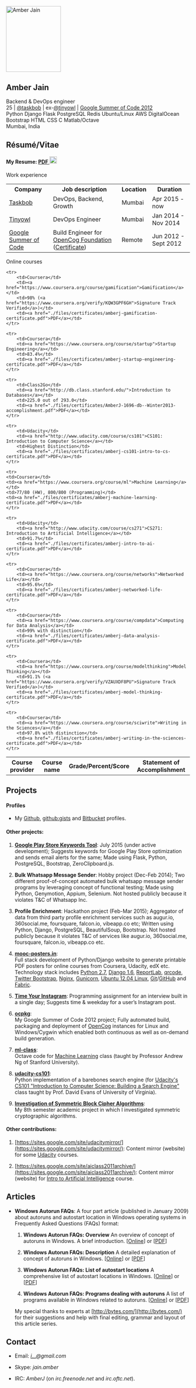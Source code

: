 ## <a name="about"></a>

<div class="row">
    <div class="col-md-6 col-md-offset-3">
        <div class="panel panel-info">
            <div class="panel-body">
                <div class="media">
                    <div class="media-left">
                        <a href="#"><img class="media-object" src="/images/amber-jain.jpg" alt="Amber Jain" width="150" height="180"></a>
                    </div>
                    <div class="media-body">
                        <h2 class="media-heading">Amber Jain</h2>
                        <div class="row">
                            <div class="col-md-1">
                                <span class="glyphicon glyphicon-pushpin" aria-hidden="true"></span>
                            </div>
                            <div class="col-md-11">
                                Backend &amp; DevOps engineer
                            </div>
                        </div>
                        <div class="row">
                            <div class="col-md-1">
                                <span class="glyphicon glyphicon-briefcase" aria-hidden="true"></span>
                            </div>
                            <div class="col-md-11">
                                25 | <a href="http://in.taskbob.com/">@taskbob</a> | ex-<a href="http://tinyowl.com/">@tinyowl</a> | <a href="https://www.google-melange.com/gsoc/homepage/google/gsoc2012">Google Summer of Code 2012</a><br />
                            </div>
                        </div>
                        <div class="row">
                            <div class="col-md-1">
                                <span class="glyphicon glyphicon-tags" aria-hidden="true"></span>
                            </div>
                            <div class="col-md-11">
                                <span class="label label-default">Python</span>
                                <span class="label label-default">Django</span>
                                <span class="label label-default">Flask</span>
                                <span class="label label-default">PostgreSQL</span>
                                <span class="label label-default">Redis</span>
                                <span class="label label-default">Ubuntu/Linux</span>
                                <span class="label label-default">AWS</span>
                                <span class="label label-default">DigitalOcean</span>
                                <span class="label label-default">Bootstrap</span>
                                <span class="label label-default">HTML</span>
                                <span class="label label-default">CSS</span>
                                <span class="label label-default">C</span>
                                <span class="label label-default">Matlab/Octave</span>
                            </div>
                        </div>
                        <div class="row">
                            <div class="col-md-1">
                                <span class="glyphicon glyphicon-map-marker" aria-hidden="true"></span>
                            </div>
                            <div class="col-md-11">
                                Mumbai, India
                            </div>
                        </div>
                    </div>
                </div>
            </div>
        </div>
    </div>
</div>

## <a name="resume"></a>Résumé/Vitae

<div class="well well-sm"><h4>My Resume: <a href="https://github.com/amberj/amberj-resume/raw/master/amberj-resume.pdf">PDF <img src="/images/pdf-icon.png" alt="pdf" width="20" height="20"></a></h4></div>

<div class="panel panel-default">
  <div class="panel-heading">Work experience</div>
    <table class="table">
      <tr>
        <th>Company</th>
        <th>Job description</th>
        <th>Location</th>
        <th>Duration</th>
      </tr>
      <tr>
        <td><a href="http://www.taskbob.com/">Taskbob</a></td>
        <td>DevOps, Backend, Growth</td>
        <td>Mumbai</td>
        <td>Apr 2015 - now</td>
      </tr>
      <tr>
        <td><a href="http://www.tinyowl.com/">Tinyowl</a></td>
        <td>DevOps Engineer</td>
        <td>Mumbai</td>
        <td>Jan 2014 - Nov 2014</td>
      </tr>
      <tr>
        <td><a href="https://www.google-melange.com/gsoc/homepage/google/gsoc2012">Google Summer of Code</a></td>
        <td>Build Engineer for <a href="http://opencog.org/">OpenCog Foundation</a> (<a href="./files/certificates/amberj-google-summer-of-code-certificate.jpg">Certificate</a>)</td>
        <td>Remote</td>
        <td>Jun 2012 - Sept 2012</td>
      </tr>
    </table>
</div>

<div class="panel panel-default">
  <div class="panel-heading">Online courses</div>
<table class="table">
    <tr>
        <th>Course provider</th>
        <th>Course name</th>
        <th>Grade/Percent/Score</th>
        <th>Statement of Accomplishment</th>
    </tr>

    <tr>
        <td>Coursera</td>
        <td><a href="https://www.coursera.org/course/gamification">Gamification</a></td>
        <td>98% (<a href="https://www.coursera.org/verify/KQW3GPF6GH">Signature Track Verified</a>)</td>
        <td><a href="./files/certificates/amberj-gamification-certificate.pdf">PDF</a></td>
    </tr>

    <tr>
        <td>Coursera</td>
        <td><a href="https://www.coursera.org/course/startup">Startup Engineering</a></td>
        <td>83.4%</td>
        <td><a href="./files/certificates/amberj-startup-engineering-certificate.pdf">PDF</a></td>
    </tr>

    <tr>
        <td>Class2Go</td>
        <td><a href="http://db.class.stanford.edu/">Introduction to Databases</a></td>
        <td>225.0 out of 293.0</td>
        <td><a href="./files/certificates/AmberJ-1696-db--Winter2013-accomplishment.pdf">PDF</a></td>
    </tr>

    <tr>
        <td>Udacity</td>
        <td><a href="http://www.udacity.com/course/cs101">CS101: Introduction to Computer Science</a></td>
        <td>Highest Distinction</td>
        <td><a href="./files/certificates/amberj-cs101-intro-to-cs-certificate.pdf">PDF</a></td>
    </tr>

    <tr>
    <td>Coursera</td>
    <td><a href="https://www.coursera.org/course/ml">Machine Learning</a></td>
    <td>77/80 (HW), 800/800 (Programming)</td>
    <td><a href="./files/certificates/amberj-machine-learning-certificate.pdf">PDF</a></td>
    </tr>

    <tr>
        <td>Udacity</td>
        <td><a href="http://www.udacity.com/course/cs271">CS271: Introduction to Artificial Intelligence</a></td>
        <td>91.7%</td>
        <td><a href="./files/certificates/amberj-intro-to-ai-certificate.pdf">PDF</a></td>
    </tr>

    <tr>
        <td>Coursera</td>
        <td><a href="https://www.coursera.org/course/networks">Networked Life</a></td>
        <td>95.6%</td>
        <td><a href="./files/certificates/amberj-networked-life-certificate.pdf">PDF</a></td>
    </tr>

    <tr>
        <td>Coursera</td>
        <td><a href="https://www.coursera.org/course/compdata">Computing for Data Analysis</a></td>
        <td>99% with distinction</td>
        <td><a href="./files/certificates/amberj-data-analysis-certificate.pdf">PDF</a></td>
    </tr>

    <tr>
        <td>Coursera</td>
        <td><a href="https://www.coursera.org/course/modelthinking">Model Thinking</a></td>
        <td>91.1% (<a href="https://www.coursera.org/verify/VZAUXDF8PU">Signature Track Verified</a>)</td>
        <td><a href="./files/certificates/amberj-model-thinking-certificate.pdf">PDF</a></td>
    </tr>

    <tr>
        <td>Coursera</td>
        <td><a href="https://www.coursera.org/course/sciwrite">Writing in the Sciences</a></td>
        <td>97.8% with distinction</td>
        <td><a href="./files/certificates/amberj-writing-in-the-sciences-certificate.pdf">PDF</a></td>
    </tr>
</table>
</div>

## <a name="projects"></a>Projects

#### Profiles

* My [Github](https://github.com/amberj), [github:gists](https://gist.github.com/amberj) and [Bitbucket](https://bitbucket.org/amberj) profiles.

#### Other projects:

1. **[Google Play Store Keywords Tool](http://192.241.185.65:5000/)**: July 2015 (under active development); Suggests keywords for Google Play Store optimization and sends email alerts for the same; Made using Flask, Python, PostgreSQL, Bootstrap, ZeroClipboard.js.

2. **Bulk Whatsapp Message Sender**: Hobby project (Dec-Feb 2014); Two different proof-of-concept automated bulk whatsapp message sender programs by leveraging concept of functional testing; Made using Python, Genymotion, Appium, Selenium. Not hosted publicly because it violates T&C of Whatsapp Inc.

3. **Profile Enrichment**: Hackathon project (Feb-Mar 2015); Aggregator of data from third party profile enrichment services such as augur.io, 360social.me, foursquare, falcon.io, vibeapp.co etc; Written using Python, Django, PostgreSQL, BeautifulSoup, Bootstrap. Not hosted publicly because it violates T&C of services like augur.io, 360social.me, foursquare, falcon.io, vibeapp.co etc.

4. **[mooc-posters.in](http://mooc-posters.in/)**:
<br />Full stack development of Python/Django website to generate printable PDF posters for online courses from Coursera, Udacity, edX etc. Technology stack includes <a href="http://www.python.org/">Python 2.7</a>, <a href="https://www.djangoproject.com/">Django 1.6</a>, <a href="http://www.reportlab.com/software/opensource/">ReportLab</a>, <a href="https://github.com/lincolnloop/python-qrcode">qrcode</a>, <a href="http://getbootstrap.com/">Twitter Bootstrap</a>, <a href="http://nginx.org/">Nginx</a>, <a href="http://gunicorn.org/">Gunicorn</a>, <a href="http://www.ubuntu.com/">Ubuntu 12.04 Linux</a>, <a href="http://git-scm.com/">Git</a>/<a href="https://github.com/">GitHub</a> and <a href="http://fabfile.org/">Fabric</a>. 

5. **[Time Your Instagram](http://192.241.185.65:9000/)**: Programming assignment for an interview built in a single day; Suggests time & weekday for a user’s Instagram post.

6. **[ocpkg](https://github.com/opencog/ocpkg)**:
<br />My Google Summer of Code 2012 project; Fully automated build, packaging and deployment of [OpenCog](http://opencog.org/) instances for Linux and Windows/Cygwin which enabled both continuous as well as on-demand build generation.

7. **[ml-class](http://amberj.github.com/ml-class/)**:
<br />Octave code for [Machine Learning](http://www.ml-class.org/) class (taught by Professor Andrew Ng of Stanford University).

8. **[udacity-cs101](./projects/udacity-cs101/)**:
<br />Python implementation of a barebones search engine (for [Udacity's CS101 "Introduction to Computer Science: Building a Search 
Engine"](http://www.udacity.com/overview/Course/cs101) class taught 
by Prof. David Evans of University of Virginia).

9. **[Investigation of Symmetric Block Cipher Algorithms](./projects/crypto/)**:
<br />My 8th semester academic project in which I investigated symmetric cryptographic algorithms.

#### Other contributions:

1. [https://sites.google.com/site/udacitymirror/](https://sites.google.com/site/udacitymirror/): Content mirror (website) for some 
[Udacity](http://www.udacity.com/) courses. 

2. [https://sites.google.com/site/aiclass2011archive/](https://sites.google.com/site/aiclass2011archive/): Content mirror (website) for 
[Intro to Artificial Intelligence](http://www.udacity.com/) course.

## <a name="articles"></a>Articles

* **Windows Autorun FAQs**: A four part article (published in January 2009) about autoruns and autostart location in Windows operating systems in Frequently Asked Questions (FAQs) format:

    1. **Windows Autorun FAQs: Overview**
    An overview of concept of autoruns in Windows. A brief introduction. 
    [[Online](http://bytes.com/topic/windows/insights/860664-windows-autorun-faqs-overview)] or [[PDF](./files/articles/AutorunsOverview.pdf)]

    2. **Windows Autorun FAQs: Description**
    A detailed explanation of concept of autoruns in Windows.
    [[Online](http://bytes.com/topic/windows/insights/860665-windows-autorun-faqs-description)] or [[PDF](./files/articles/AutorunsDescription.pdf)]

    3. **Windows Autorun FAQs: List of autostart locations**
    A comprehensive list of autostart locations in Windows.
    [[Online](http://bytes.com/topic/windows/insights/860759-windows-autorun-faqs-list-autostart-locations)] or [[PDF](./files/articles/AutorunsList.pdf)]

    4. **Windows Autorun FAQs: Programs dealing with autoruns**
    A list of programs available in Windows related to autoruns.
    [[Online](http://bytes.com/topic/windows/insights/860760-windows-autorun-faqs-programs-dealing-autoruns)] or [[PDF](./files/articles/AutorunsPrograms.pdf)]

    My special thanks to experts at [http://bytes.com/](http://bytes.com/) for their suggestions and help with final editing, grammar and layout of this article series.

## <a name="contact"></a>Contact

* Email: *<a href="http://www.google.com/recaptcha/mailhide/d?k=01ZgYltAPzKumh-tdv0N8wng==&amp;c=eHBDg0zMgtifi9w3TX5dGHcVPdoq-xPBa_92NkmKC1M=" onclick="window.open('http://www.google.com/recaptcha/mailhide/d?k\07501ZgYltAPzKumh-tdv0N8wng\75\75\46c\75eHBDg0zMgtifi9w3TX5dGHcVPdoq-xPBa_92NkmKC1M\075', '', 'toolbar=0,scrollbars=0,location=0,statusbar=0,menubar=0,resizable=0,width=500,height=300'); return false;" title="Reveal this e-mail address">i...</a>@gmail.com*

* Skype: *jain.amber*

* IRC: *AmberJ* (on _irc.freenode.net_ and _irc.oftc.net_).